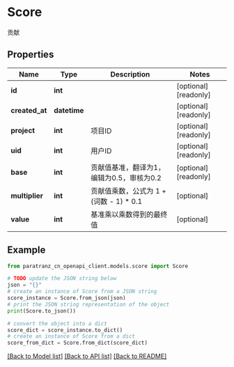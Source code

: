 # Score

贡献

## Properties

Name | Type | Description | Notes
------------ | ------------- | ------------- | -------------
**id** | **int** |  | [optional] [readonly] 
**created_at** | **datetime** |  | [optional] [readonly] 
**project** | **int** | 项目ID | [optional] [readonly] 
**uid** | **int** | 用户ID | [optional] [readonly] 
**base** | **int** | 贡献值基准，翻译为1，编辑为0.5，审核为0.2 | [optional] [readonly] 
**multiplier** | **int** | 贡献值乘数，公式为 1 + (词数 - 1) * 0.1 | [optional] 
**value** | **int** | 基准乘以乘数得到的最终值 | [optional] 

## Example

```python
from paratranz_cn_openapi_client.models.score import Score

# TODO update the JSON string below
json = "{}"
# create an instance of Score from a JSON string
score_instance = Score.from_json(json)
# print the JSON string representation of the object
print(Score.to_json())

# convert the object into a dict
score_dict = score_instance.to_dict()
# create an instance of Score from a dict
score_from_dict = Score.from_dict(score_dict)
```
[[Back to Model list]](../README.md#documentation-for-models) [[Back to API list]](../README.md#documentation-for-api-endpoints) [[Back to README]](../README.md)


